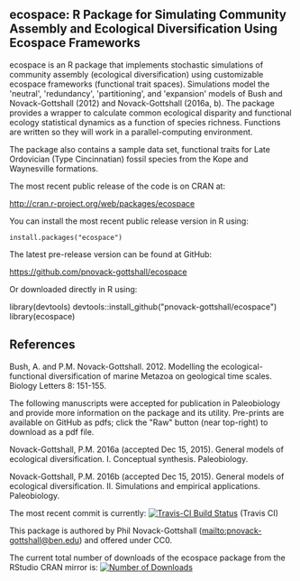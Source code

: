 ## ecospace: R Package for Simulating Community Assembly and Ecological Diversification Using Ecospace Frameworks

ecospace is an R package that implements stochastic simulations of community 
assembly (ecological diversification) using customizable ecospace frameworks 
(functional trait spaces). Simulations model the 'neutral', 'redundancy', 
'partitioning', and 'expansion' models of Bush and Novack-Gottshall (2012) and
Novack-Gottshall (2016a, b). The package provides a wrapper to calculate common
ecological disparity and functional ecology statistical dynamics as a function
of species richness. Functions are written so they will work in a
parallel-computing environment.

The package also contains a sample data set, functional traits for Late 
Ordovician (Type Cincinnatian) fossil species from the Kope and Waynesville 
formations.

The most recent public release of the code is on CRAN at:

http://cran.r-project.org/web/packages/ecospace

You can install the most recent public release version in R using:

	install.packages("ecospace")

The latest pre-release version can be found at GitHub:

  https://github.com/pnovack-gottshall/ecospace

Or downloaded directly in R using:

  library(devtools)
  devtools::install_github("pnovack-gottshall/ecospace")
  library(ecospace)

## References

Bush, A. and P.M. Novack-Gottshall. 2012. Modelling the ecological-functional 
diversification of marine Metazoa on geological time scales. Biology Letters 8: 
151-155.

The following manuscripts were accepted for publication in Paleobiology and provide
more information on the package and its utility. Pre-prints are available on 
GitHub as pdfs; click the "Raw" button (near top-right) to download as a pdf 
file.

Novack-Gottshall, P.M. 2016a (accepted Dec 15, 2015). General models of 
ecological diversification. I. Conceptual synthesis. Paleobiology.

Novack-Gottshall, P.M. 2016b (accepted Dec 15, 2015). General models of 
ecological diversification. II. Simulations and empirical applications. 
Paleobiology.

The most recent commit is currently: [![Travis-CI Build 
Status](https://travis-ci.org/pnovack-gottshall/ecospace.svg?branch=master)](https://travis-ci.org/pnovack-gottshall/ecospace)
(Travis CI)

This package is authored by Phil Novack-Gottshall 
(<mailto:pnovack-gottshall@ben.edu>) and offered under CC0.

The current total number of downloads of the ecospace package from the RStudio 
CRAN mirror is: [![Number of 
Downloads](http://cranlogs.r-pkg.org/badges/grand-total/ecospace)](https://github.com/metacran/cranlogs.app)

